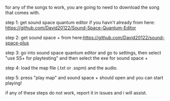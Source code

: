 for any of the songs to work, you are going to need to download the song that comes with.


step 1: get sound space quantum editor if you havn't already from here: https://github.com/David20122/Sound-Space-Quantum-Editor

step 2: get sound space + from here:https://github.com/David20122/sound-space-plus

step 3: go into sound space quantum editor and go to settings, then select "use SS+ for playtesting" and then select the exe for sound space +

step 4: load the map file (.txt or .sspm) and the audio.

step 5: press "play map" and sound space + should open and you can start playing!

if any of these steps do not work, report it in issues and i will assist.
